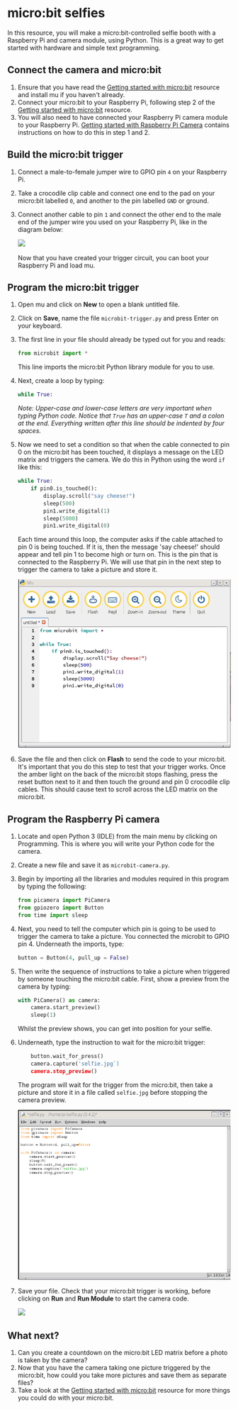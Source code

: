 # micro:bit selfies

In this resource, you will make a micro:bit-controlled selfie booth with a Raspberry Pi and camera module, using Python. This is a great way to get started with hardware and simple text programming.

## Connect the camera and micro:bit

1. Ensure that you have read the [Getting started with micro:bit](http://raspberrypi.org/learning/getting-started-with-microbits) resource and install mu if you haven't already.
1. Connect your micro:bit to your Raspberry Pi, following step 2 of the [Getting started with micro:bit](http://raspberrypi.org/learning/getting-started-with-microbits) resource. 
1. You will also need to have connected your Raspberry Pi camera module to your Raspberry Pi. [Getting started with Raspberry Pi Camera](https://www.raspberrypi.org/learning/getting-started-with-picamera) contains instructions on how to do this in step 1 and 2.


## Build the micro:bit trigger

1. Connect a male-to-female jumper wire to GPIO pin `4` on your Raspberry Pi. 
1. Take a crocodile clip cable and connect one end to the pad on your micro:bit labelled `0`, and another to the pin labelled `GND` or ground.
1. Connect another cable to pin `1` and connect the other end to the male end of the jumper wire you used on your Raspberry Pi, like in the diagram below:

	![](images/microbit-trigger-diagram.png)

	Now that you have created your trigger circuit, you can boot your Raspberry Pi and load mu. 

## Program the micro:bit trigger

1. Open mu and click on **New** to open a blank untitled file. 
1. Click on **Save**, name the file `microbit-trigger.py` and press Enter on your keyboard.
1. The first line in your file should already be typed out for you and reads:
	
	```python
	from microbit import *
	```
   This line imports the micro:bit Python library module for you to use. 
   
1. Next, create a loop by typing:

	```python
	while True:
	```
	
	*Note: Upper-case and lower-case letters are very important when typing Python code. Notice that `True` has an upper-case `T` and a colon at the end. Everything written after this line should be indented by four spaces.* 	   

1. Now we need to set a condition so that when the cable connected to pin 0 on the micro:bit has been touched, it displays a message on the LED matrix and triggers the camera. We do this in Python using the word `if` like this:

	```python
	while True:
	    if pin0.is_touched():
	        display.scroll("say cheese!")
	        sleep(500)
	        pin1.write_digital(1)
        	sleep(5000)
        	pin1.write_digital(0)
	```
	Each time around this loop, the computer asks if the cable attached to pin 0 is being touched. If it is, then the message 'say cheese!' should appear and tell pin 1 to become high or turn on. This is the pin that is connected to the Raspberry Pi. We will use that pin in the next step to trigger the camera to take a picture and store it. 

	![](images/mu-code.png)
	
1. Save the file and then click on **Flash** to send the code to your micro:bit. It's important that you do this step to test that your trigger works. Once the amber light on the back of the micro:bit stops flashing, press the reset button next to it and then touch the ground and pin 0 crocodile clip cables. This should cause text to scroll across the LED matrix on the micro:bit. 
	
## Program the Raspberry Pi camera

1. Locate and open Python 3 (IDLE) from the main menu by clicking on Programming. This is where you will write your Python code for the camera.
1. Create a new file and save it as `microbit-camera.py`.
1. Begin by importing all the libraries and modules required in this program by typing the following:

	```python
	from picamera import PiCamera
	from gpiozero import Button
	from time import sleep
	```
	
1. Next, you need to tell the computer which pin is going to be used to trigger the camera to take a picture. You connected the microbit to GPIO pin 4. Underneath the imports, type:

	```python
	button = Button(4, pull_up = False)
	```

1. Then write the sequence of instructions to take a picture when triggered by someone touching the micro:bit cable. First, show a preview from the camera by typing:

	```python
	with PiCamera() as camera:
	    camera.start_preview()
	    sleep(1)
	```

    Whilst the preview shows, you can get into position for your selfie. 
    
1. Underneath, type the instruction to wait for the micro:bit trigger:

	```python
	    button.wait_for_press()
	    camera.capture('selfie.jpg`)
	    camera.stop_preview()
	```
	
	The program will wait for the trigger from the micro:bit, then take a picture and store it in a file called `selfie.jpg` before stopping the camera preview. 
	
	![](images/camera-code.png)

1. Save your file. Check that your micro:bit trigger is working, before clicking on **Run** and **Run Module** to start the camera code. 

	![](images/selfie.jpg)

## What next?

1. Can you create a countdown on the micro:bit LED matrix before a photo is taken by the camera?
1. Now that you have the camera taking one picture triggered by the micro:bit, how could you take more pictures and save them as separate files?
1. Take a look at the [Getting started with micro:bit](http://raspberrypi.org/learning/getting-started-with-microbits) resource for more things you could do with your micro:bit. 
